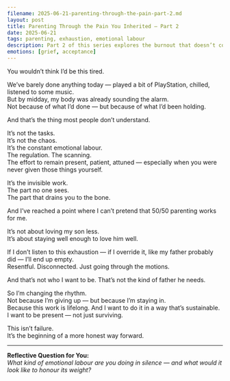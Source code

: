 ```yaml
---
filename: 2025-06-21-parenting-through-the-pain-part-2.md
layout: post
title: Parenting Through the Pain You Inherited – Part 2
date: 2025-06-21
tags: parenting, exhaustion, emotional labour
description: Part 2 of this series explores the burnout that doesn’t come from chaos, but from the slow grind of invisible emotional labour — and why I’m choosing to change the structure of how I parent.
emotions: [grief, acceptance]
---
```


You wouldn’t think I’d be this tired.

We’ve barely done anything today — played a bit of PlayStation, chilled, listened to some music.  
But by midday, my body was already sounding the alarm.  
Not because of what I’d done — but because of what I’d been holding.

And that’s the thing most people don’t understand.

It’s not the tasks.  
It’s not the chaos.  
It’s the constant emotional labour.  
The regulation. The scanning.  
The effort to remain present, patient, attuned — especially when you were never given those things yourself.

It’s the invisible work.  
The part no one sees.  
The part that drains you to the bone.

And I’ve reached a point where I can’t pretend that 50/50 parenting works for me.

It’s not about loving my son less.  
It’s about staying well enough to love him well.

If I don’t listen to this exhaustion — if I override it, like my father probably did — I’ll end up empty.  
Resentful. Disconnected. Just going through the motions.

And that’s not who I want to be. That’s not the kind of father he needs.

So I’m changing the rhythm.  
Not because I’m giving up — but because I’m staying in.  
Because this work is lifelong. And I want to do it in a way that’s sustainable.  
I want to be present — not just surviving.

This isn’t failure.  
It’s the beginning of a more honest way forward.

---

**Reflective Question for You:**  
*What kind of emotional labour are you doing in silence — and what would it look like to honour its weight?*
